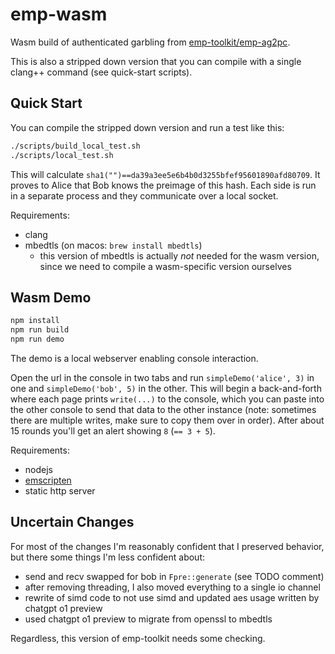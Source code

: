 # emp-wasm

Wasm build of authenticated garbling from [emp-toolkit/emp-ag2pc](https://github.com/emp-toolkit/emp-ag2pc).

This is also a stripped down version that you can compile with a single clang++ command (see quick-start scripts).

## Quick Start

You can compile the stripped down version and run a test like this:

```sh
./scripts/build_local_test.sh
./scripts/local_test.sh
```

This will calculate `sha1("")==da39a3ee5e6b4b0d3255bfef95601890afd80709`. It proves to Alice that Bob knows the preimage of this hash. Each side is run in a separate process and they communicate over a local socket.

Requirements:
- clang
- mbedtls (on macos: `brew install mbedtls`)
  - this version of mbedtls is actually *not* needed for the wasm version, since we need to compile a wasm-specific version ourselves

## Wasm Demo

```sh
npm install
npm run build
npm run demo
```

The demo is a local webserver enabling console interaction.

Open the url in the console in two tabs and run `simpleDemo('alice', 3)` in one and `simpleDemo('bob', 5)` in the other. This will begin a back-and-forth where each page prints `write(...)` to the console, which you can paste into the other console to send that data to the other instance (note: sometimes there are multiple writes, make sure to copy them over in order). After about 15 rounds you'll get an alert showing `8` (`== 3 + 5`).

Requirements:
- nodejs
- [emscripten](https://emscripten.org/)
- static http server

## Uncertain Changes

For most of the changes I'm reasonably confident that I preserved behavior, but there some things I'm less confident about:

- send and recv swapped for bob in `Fpre::generate` (see TODO comment)
- after removing threading, I also moved everything to a single io channel
- rewrite of simd code to not use simd and updated aes usage written by chatgpt o1 preview
- used chatgpt o1 preview to migrate from openssl to mbedtls

Regardless, this version of emp-toolkit needs some checking.
